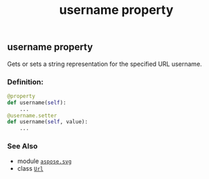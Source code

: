 ﻿---
title: username property
second_title: Aspose.SVG for Python via .NET API References
description: 
type: docs
weight: 160
url: /python-net/aspose.svg/url/username/
is_root: false
---

## username property


Gets or sets a string representation for the specified URL username.
### Definition:
```python
@property
def username(self):
    ...
@username.setter
def username(self, value):
    ...
```

### See Also
* module [`aspose.svg`](../../)
* class [`Url`](/svg/python-net/aspose.svg/url)
